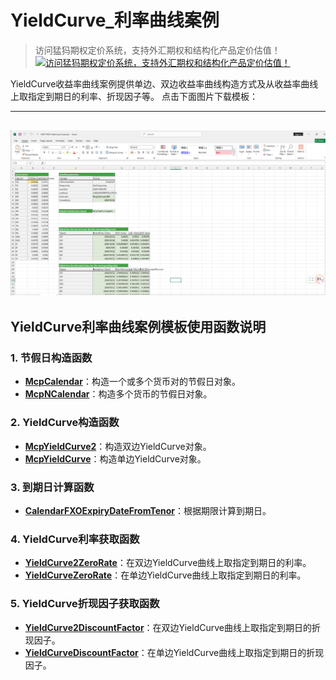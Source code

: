 # **YieldCurve_利率曲线案例**


> 访问猛犸期权定价系统，支持外汇期权和结构化产品定价估值！
[![访问猛犸期权定价系统，支持外汇期权和结构化产品定价估值！](../pic/mathema.png)](https://fxo.mathema.com.cn)

YieldCurve收益率曲线案例提供单边、双边收益率曲线构造方式及从收益率曲线上取指定到期日的利率、折现因子等。
点击下面图片下载模板：

---
[![MCP-TC02-Yield Curve Case](./pic/tc02.png)](./MCP-TC02-YieldCurveCase.xlsx)
---

## **YieldCurve利率曲线案例模板使用函数说明**

### **1. 节假日构造函数**
   - **[McpCalendar](/zh/latest/api/calendar.html#excel-mcpcalendar-code-dates)**：构造一个或多个货币对的节假日对象。
   - **[McpNCalendar](/zh/latest/api/calendar.html#excel-mcpncalendar-ccys-holidays)**：构造多个货币的节假日对象。

### **2. YieldCurve构造函数**
   - **[McpYieldCurve2](/zh/latest/api/yieldcurve.html#excel-mcpyieldcurve2-args1-args2-args3-args4-args5-fmt-vp-hd)**：构造双边YieldCurve对象。
   - **[McpYieldCurve](/zh/latest/api/yieldcurve.html#excel-mcpyieldcurve-args1-args2-args3-args4-args5-fmt-vp-hd)**：构造单边YieldCurve对象。

### **3. 到期日计算函数**
   - **[CalendarFXOExpiryDateFromTenor](/zh/latest/api/calendar.html#excel-calendarfxoexpirydatefromtenor-cal-referencedate-tenor-spotdate-calendarcodes)**：根据期限计算到期日。

### **4. YieldCurve利率获取函数**
   - **[YieldCurve2ZeroRate](/zh/latest/api/yieldcurve.html#excel-yieldcurve2zerorate-curve-date-bidmidask)**：在双边YieldCurve曲线上取指定到期日的利率。
   - **[YieldCurveZeroRate](/zh/latest/api/yieldcurve.html#excel-yieldcurvezerorate-curve-date)**：在单边YieldCurve曲线上取指定到期日的利率。

### **5. YieldCurve折现因子获取函数**
   - **[YieldCurve2DiscountFactor](/zh/latest/api/yieldcurve.html#excel-yieldcurve2discountfactor-curve-date-bidmidask)**：在双边YieldCurve曲线上取指定到期日的折现因子。
   - **[YieldCurveDiscountFactor](/zh/latest/api/yieldcurve.html#excel-yieldcurvediscountfactor-curve-date)**：在单边YieldCurve曲线上取指定到期日的折现因子。